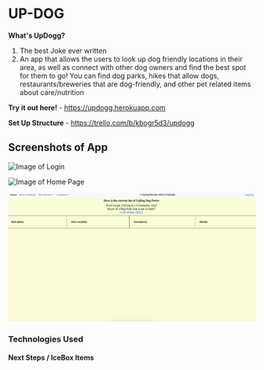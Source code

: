 # UP-DOG

**What's UpDogg?** 
1. The best Joke ever written
2. An app that allows the users to look up dog friendly locations in their area, as well as connect with other dog owners and find the best spot for them to go! You can find dog parks, hikes that allow dogs, restaurants/breweries that are dog-friendly, and other pet related items about care/nutrition

**Try it out here!** - https://updogg.herokuapp.com

**Set Up Structure** - https://trello.com/b/kbogr5d3/updogg

## Screenshots of App
![Image of Login](/images/login.png)

![Image of Home Page](/images/home.png)

![Image of Park List](/images/park.png)

### Technologies Used 

#### Next Steps / IceBox Items
